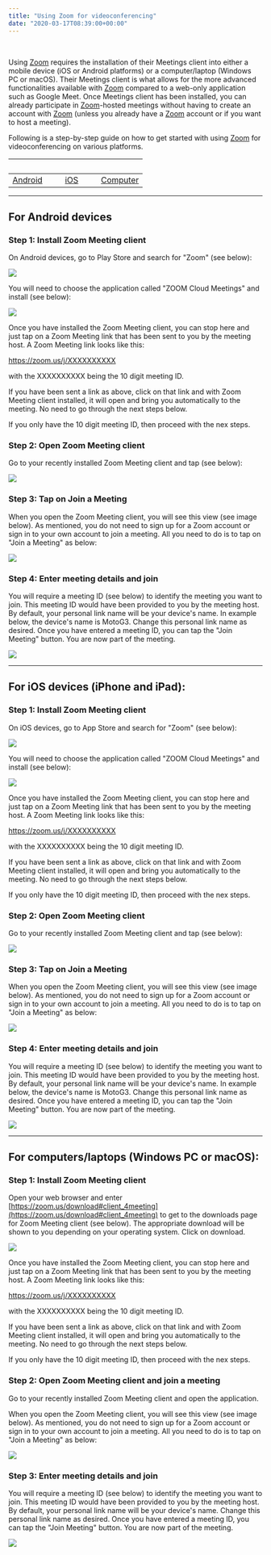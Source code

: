 ```yaml
---
title: "Using Zoom for videoconferencing"
date: "2020-03-17T08:39:00+00:00"
---
```


&nbsp;

Using [Zoom](https://zoom.us) requires the installation of their Meetings client into either a mobile device (iOS or Android platforms) or a computer/laptop (Windows PC or macOS). Their Meetings client is what allows for the more advanced functionalities available with [Zoom](https://zoom.us) compared to a web-only application such as Google Meet. Once Meetings client has been installed, you can already participate in [Zoom](https://zoom.us)-hosted meetings without having to create an account with [Zoom](https://zoom.us) (unless you already have a [Zoom](https://zoom.us) account or if you want to host a meeting). 

Following is a step-by-step guide on how to get started with using [Zoom](https://zoom.us) for videoconferencing on various platforms.

&nbsp; &nbsp; | &nbsp; &nbsp; | &nbsp; &nbsp; | &nbsp; &nbsp; | &nbsp; &nbsp;
:---: | :---: | :---: | :---: | :---: 
<a href="#android">Android</a> | &nbsp; &nbsp; | <a href="#iOS">iOS</a> | &nbsp; &nbsp; | <a href="#computer">Computer</a>

<hr>

## For Android devices
<a id="android"></a>

### Step 1: Install Zoom Meeting client

On Android devices, go to Play Store and search for "Zoom" (see below):

![](/images/guides/zoomAndroid01.png)

You will need to choose the application called "ZOOM Cloud Meetings" and install (see below):

![](/images/guides/zoomAndroid02.png)

Once you have installed the Zoom Meeting client, you can stop here and just tap on a Zoom Meeting link that has been sent to you by the meeting host. A Zoom Meeting link looks like this:

https://zoom.us/j/XXXXXXXXXX

with the XXXXXXXXXX being the 10 digit meeting ID.

If you have been sent a link as above, click on that link and with Zoom Meeting client installed, it will open and bring you automatically to the meeting. No need to go through the next steps below.

If you only have the 10 digit meeting ID, then proceed with the nex steps.

### Step 2: Open Zoom Meeting client

Go to your recently installed Zoom Meeting client and tap (see below):

![](/images/guides/zoomAndroid03.png)

### Step 3: Tap on Join a Meeting

When you open the Zoom Meeting client, you will see this view (see image below). As mentioned, you do not need to sign up for a Zoom account or sign in to your own account to join a meeting. All you need to do is to tap on "Join a Meeting" as below:

![](/images/guides/zoomAndroid04.png)

### Step 4: Enter meeting details and join

You will require a meeting ID (see below) to identify the meeting you want to join. This meeting ID would have been provided to you by the meeting host. By default, your personal link name will be your device's name. In example below, the device's name is MotoG3. Change this personal link name as desired. Once you have entered a meeting ID, you can tap the "Join Meeting" button. You are now part of the meeting.

![](/images/guides/zoomAndroid05.png)

<hr>

## For iOS devices (iPhone and iPad):
<a id="iOS"></a>

### Step 1: Install Zoom Meeting client

On iOS devices, go to App Store and search for "Zoom" (see below):

![](/images/guides/zoom_iOS01.png)

You will need to choose the application called "ZOOM Cloud Meetings" and install (see below):

![](/images/guides/zoom_iOS02.png)

Once you have installed the Zoom Meeting client, you can stop here and just tap on a Zoom Meeting link that has been sent to you by the meeting host. A Zoom Meeting link looks like this:

https://zoom.us/j/XXXXXXXXXX

with the XXXXXXXXXX being the 10 digit meeting ID.

If you have been sent a link as above, click on that link and with Zoom Meeting client installed, it will open and bring you automatically to the meeting. No need to go through the next steps below.

If you only have the 10 digit meeting ID, then proceed with the nex steps.

### Step 2: Open Zoom Meeting client

Go to your recently installed Zoom Meeting client and tap (see below):

![](/images/guides/zoom_iOS03.png)

### Step 3: Tap on Join a Meeting

When you open the Zoom Meeting client, you will see this view (see image below). As mentioned, you do not need to sign up for a Zoom account or sign in to your own account to join a meeting. All you need to do is to tap on "Join a Meeting" as below:

![](/images/guides/zoom_iOS04.png)

### Step 4: Enter meeting details and join

You will require a meeting ID (see below) to identify the meeting you want to join. This meeting ID would have been provided to you by the meeting host. By default, your personal link name will be your device's name. In example below, the device's name is MotoG3. Change this personal link name as desired. Once you have entered a meeting ID, you can tap the "Join Meeting" button. You are now part of the meeting.

![](/images/guides/zoom_iOS05.png)

<hr>

## For computers/laptops (Windows PC or macOS):
<a id="computer"></a>

### Step 1: Install Zoom Meeting client

Open your web browser and enter [https://zoom.us/download#client_4meeting](https://zoom.us/download#client_4meeting) to get to the downloads page for Zoom Meeting client (see below). The appropriate download will be shown to you depending on your operating system. Click on download.
 
![](/images/guides/zoomComputer01.png)

Once you have installed the Zoom Meeting client, you can stop here and just tap on a Zoom Meeting link that has been sent to you by the meeting host. A Zoom Meeting link looks like this:

https://zoom.us/j/XXXXXXXXXX

with the XXXXXXXXXX being the 10 digit meeting ID.

If you have been sent a link as above, click on that link and with Zoom Meeting client installed, it will open and bring you automatically to the meeting. No need to go through the next steps below.

If you only have the 10 digit meeting ID, then proceed with the nex steps.

### Step 2: Open Zoom Meeting client and join a meeting

Go to your recently installed Zoom Meeting client and open the application.

When you open the Zoom Meeting client, you will see this view (see image below). As mentioned, you do not need to sign up for a Zoom account or sign in to your own account to join a meeting. All you need to do is to tap on "Join a Meeting" as below:

![](/images/guides/zoomComputer02.png)

### Step 3: Enter meeting details and join

You will require a meeting ID (see below) to identify the meeting you want to join. This meeting ID would have been provided to you by the meeting host. By default, your personal link name will be your device's name. Change this personal link name as desired. Once you have entered a meeting ID, you can tap the "Join Meeting" button. You are now part of the meeting.

![](/images/guides/zoomComputer03.png)

<br/>
<br/>


 